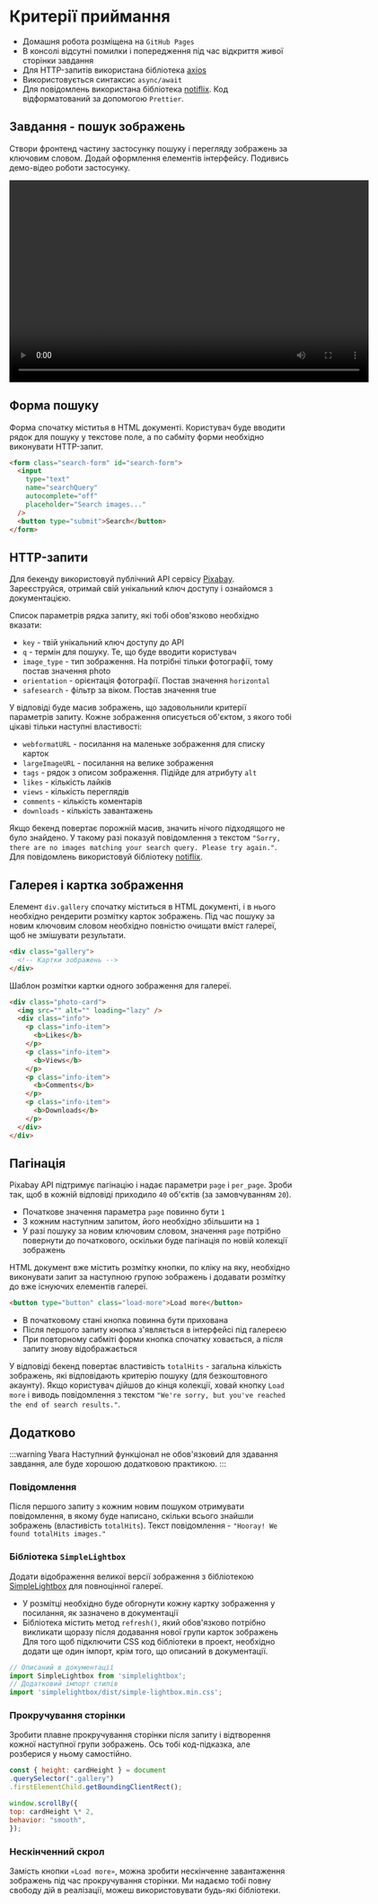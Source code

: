 # Критерії приймання

- Домашня робота розміщена на `GitHub Pages`
- В консолі відсутні помилки і попередження під час відкриття живої сторінки завдання
- Для HTTP-запитів використана бібліотека [axios](https://axios-http.com/)
- Використовується синтаксис `async/await`
- Для повідомлень використана бібліотека [notiflix](https://github.com/notiflix/Notiflix#readme).
  Код відформатований за допомогою `Prettier`.

## Завдання - пошук зображень

Створи фронтенд частину застосунку пошуку і перегляду зображень за ключовим словом. Додай оформлення елементів інтерфейсу. Подивись демо-відео роботи застосунку.

<div style="margin-inline: auto; margin-bottom:20px;width:640px;height:360px">
  <video src="https://youtu.be/qn5760CrIrE" preload="auto" controls="" style="width: 100%; height: 100%;"></video>
</div>

## Форма пошуку

Форма спочатку міститья в HTML документі. Користувач буде вводити рядок для пошуку у текстове поле, а по сабміту форми необхідно виконувати HTTP-запит.

```html
<form class="search-form" id="search-form">
  <input
    type="text"
    name="searchQuery"
    autocomplete="off"
    placeholder="Search images..."
  />
  <button type="submit">Search</button>
</form>
```

## HTTP-запити

Для бекенду використовуй публічний API сервісу [Pixabay](https://pixabay.com/api/docs/). Зареєструйся, отримай свій унікальний ключ доступу і ознайомся з документацією.

Список параметрів рядка запиту, які тобі обов'язково необхідно вказати:

- `key` - твій унікальний ключ доступу до API
- `q` - термін для пошуку. Те, що буде вводити користувач
- `image_type` - тип зображення. На потрібні тільки фотографії, тому постав значення photo
- `orientation` - орієнтація фотографії. Постав значення `horizontal`
- `safesearch` - фільтр за віком. Постав значення true

У відповіді буде масив зображень, що задовольнили критерії параметрів запиту. Кожне зображення описується об'єктом, з якого тобі цікаві тільки наступні властивості:

- `webformatURL` - посилання на маленьке зображення для списку карток
- `largeImageURL` - посилання на велике зображення
- `tags` - рядок з описом зображення. Підійде для атрибуту `alt`
- `likes` - кількість лайків
- `views` - кількість переглядів
- `comments` - кількість коментарів
- `downloads` - кількість завантажень

Якщо бекенд повертає порожній масив, значить нічого підходящого не було знайдено. У такому разі показуй повідомлення з текстом `"Sorry, there are no images matching your search query. Please try again."`. Для повідомлень використовуй бібліотеку [notiflix](https://github.com/notiflix/Notiflix#readme).

## Галерея і картка зображення

Елемент `div.gallery` спочатку міститься в HTML документі, і в нього необхідно рендерити розмітку карток зображень. Під час пошуку за новим ключовим словом необхідно повністю очищати вміст галереї, щоб не змішувати результати.

```html
<div class="gallery">
  <!-- Картки зображень -->
</div>
```

Шаблон розмітки картки одного зображення для галереї.

```html
<div class="photo-card">
  <img src="" alt="" loading="lazy" />
  <div class="info">
    <p class="info-item">
      <b>Likes</b>
    </p>
    <p class="info-item">
      <b>Views</b>
    </p>
    <p class="info-item">
      <b>Comments</b>
    </p>
    <p class="info-item">
      <b>Downloads</b>
    </p>
  </div>
</div>
```

## Пагінація

Pixabay API підтримує пагінацію і надає параметри `page` і `per_page`. Зроби так, щоб в кожній відповіді приходило `40` об'єктів (за замовчуванням `20`).

- Початкове значення параметра `page` повинно бути `1`
- З кожним наступним запитом, його необхідно збільшити на `1`
- У разі пошуку за новим ключовим словом, значення `page` потрібно повернути до початкового, оскільки буде пагінація по новій колекції зображень

HTML документ вже містить розмітку кнопки, по кліку на яку, необхідно виконувати запит за наступною групою зображень і додавати розмітку до вже існуючих елементів галереї.

```html
<button type="button" class="load-more">Load more</button>
```

- В початковому стані кнопка повинна бути прихована
- Після першого запиту кнопка з'являється в інтерфейсі під галереєю
- При повторному сабміті форми кнопка спочатку ховається, а після запиту знову відображається

У відповіді бекенд повертає властивість `totalHits` - загальна кількість зображень, які відповідають критерію пошуку (для безкоштовного акаунту). Якщо користувач дійшов до кінця колекції, ховай кнопку `Load more` і виводь повідомлення з текстом `"We're sorry, but you've reached the end of search results."`.

## Додатково

:::warning Увага
Наступний функціонал не обов'язковий для здавання завдання, але буде хорошою додатковою практикою.
:::

### Повідомлення

Після першого запиту з кожним новим пошуком отримувати повідомлення, в якому буде написано, скільки всього знайшли зображень (властивість `totalHits`). Текст повідомлення - `"Hooray! We found totalHits images."`

### Бібліотека `SimpleLightbox`

Додати відображення великої версії зображення з бібліотекою [SimpleLightbox](https://simplelightbox.com/) для повноцінної галереї.

- У розмітці необхідно буде обгорнути кожну картку зображення у посилання, як зазначено в документації
- Бібліотека містить метод `refresh()`, який обов'язково потрібно викликати щоразу після додавання нової групи карток зображень
  Для того щоб підключити CSS код бібліотеки в проект, необхідно додати ще один імпорт, крім того, що описаний в документації.

```js
// Описаний в документації
import SimpleLightbox from 'simplelightbox';
// Додатковий імпорт стилів
import 'simplelightbox/dist/simple-lightbox.min.css';
```

### Прокручування сторінки

Зробити плавне прокручування сторінки після запиту і відтворення кожної наступної групи зображень. Ось тобі код-підказка, але розберися у ньому самостійно.

```js
const { height: cardHeight } = document
.querySelector(".gallery")
.firstElementChild.getBoundingClientRect();

window.scrollBy({
top: cardHeight \* 2,
behavior: "smooth",
});
```

### Нескінченний скрол

Замість кнопки `«Load more»`, можна зробити нескінченне завантаження зображень під час прокручування сторінки. Ми надаємо тобі повну свободу дій в реалізації, можеш використовувати будь-які бібліотеки.
